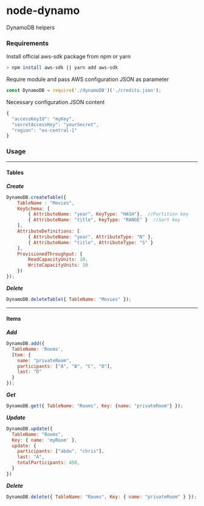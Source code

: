 # node-dynamo

DynamoDB helpers

### Requirements

Install official aws-sdk package from npm or yarn

```bash
> npm install aws-sdk || yarn add aws-sdk
```

Require module and pass AWS configuration JSON as parameter

```js
const DynamoDB = require('./dynamoDB')('./credits.json');
```

Necessary configuration JSON content

```js
{
  "accessKeyId": "myKey",
  "secretAccessKey": "yourSecret",
  "region": "eu-central-1"
}
```

### Usage

---

#### Tables

_**Create**_

```js
DynamoDB.createTable({
    TableName : "Movies",
    KeySchema: [       
        { AttributeName: "year", KeyType: "HASH"},  //Partition key
        { AttributeName: "title", KeyType: "RANGE" }  //Sort key
    ],
    AttributeDefinitions: [       
        { AttributeName: "year", AttributeType: "N" },
        { AttributeName: "title", AttributeType: "S" }
    ],
    ProvisionedThroughput: {       
        ReadCapacityUnits: 10,
        WriteCapacityUnits: 10
    })
});
```

_**Delete**_

```js
DynamoDB.deleteTable({ TableName: "Movies" });
```

---

#### Items

_**Add**_

```js
DynamoDB.add({
  TableName: 'Rooms',
  Item: {
    name: "privateRoom",
    participants: ["A", "B", "C", "D"],
    last: "D"  
  }
});
```

_**Get**_

```js
DynamoDB.get({ TableName: "Rooms", Key: {name: "privateRoom"} });
```

_**Update**_

```js
DynamoDB.update({
  TableName: "Rooms",
  Key: { name: 'myRoom' },
  update: {
    participants: ["abdu", "chris"],
    last: "A",
    totalParticipants: 450,
  }
})
```

_**Delete**_

```js
DynamoDB.delete({ TableName: "Rooms", Key: { name: "privateRoom" } });
```
